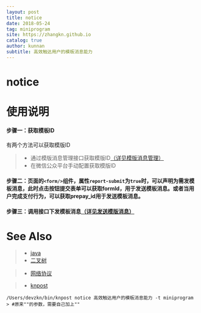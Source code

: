 ```yaml
---
layout: post
title: notice
date: 2018-05-24
tag: miniprogram
site: https://zhangkn.github.io
catalog: true
author: kunnan
subtitle: 高效触达用户的模板消息能力
---
```



# notice


# 使用说明


#### 步骤一：获取模板ID

 有两个方法可以获取模版ID
 
>*  通过模版消息管理接口获取模版ID[（详见模版消息管理）](https://developers.weixin.qq.com/miniprogram/dev/api/notice.html#%E6%A8%A1%E7%89%88%E6%B6%88%E6%81%AF%E7%AE%A1%E7%90%86)
>* 在微信公众平台手动配置获取模版ID
>

#### 步骤二：页面的` <form/> `组件，属性`report-submit`为`true`时，可以声明为需发模板消息，此时点击按钮提交表单可以获取formId，用于发送模板消息。或者当用户完成支付行为，可以获取prepay_id用于发送模板消息。



<script src="https://gist.github.com/zhangkn/6214448f19752e49a567c9682c692752.js"></script>


#### 步骤三：调用接口下发模板消息[（详见发送模版消息）]()






# See Also 

>* [java](https://time.geekbang.org/column/82)
>* [二叉树](https://time.geekbang.org/column/article/29)

>* [网络协议](https://time.geekbang.org/column/85/trial?code=6EsGoBLtjHhrq%2FDAZOb1N-fJhu2-cYKEqMlUab10gNk%3D)
>

>* [knpost](https://github.com/zhangkn/KNBin/blob/master/knpost) 
>
```
/Users/devzkn/bin/knpost notice 高效触达用户的模板消息能力 -t miniprogram
> #原来""的参数，需要自己加上""
```

